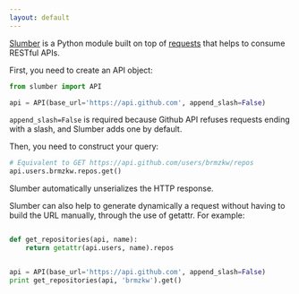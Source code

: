 ```yaml
---
layout: default
---
```


[Slumber](https://github.com/samgiles/slumber) is a Python module built on top
of [requests](http://docs.python-requests.org/en/master/) that helps to consume
RESTful APIs.


First, you need to create an API object:

```python
from slumber import API

api = API(base_url='https://api.github.com', append_slash=False)
```

`append_slash=False` is required because Github API refuses requests ending
with a slash, and Slumber adds one by default.

Then, you need to construct your query:

```python
# Equivalent to GET https://api.github.com/users/brmzkw/repos
api.users.brmzkw.repos.get()
```

Slumber automatically unserializes the HTTP response.


Slumber can also help to generate dynamically a request without having to build
the URL manually, through the use of getattr. For example:

```python

def get_repositories(api, name):
    return getattr(api.users, name).repos


api = API(base_url='https://api.github.com', append_slash=False)
print get_repositories(api, 'brmzkw').get()
```
